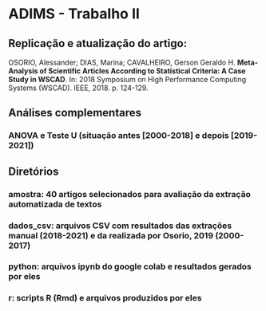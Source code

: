 # ADIMS - Trabalho II

## Replicação e atualização do artigo:

OSORIO, Alessander; DIAS, Marina; CAVALHEIRO, Gerson Geraldo H. **Meta-Analysis of Scientific Articles According to Statistical Criteria: A Case Study in WSCAD**. In: 2018 Symposium on High Performance Computing Systems (WSCAD). IEEE, 2018. p. 124-129.

## Análises complementares

### ANOVA e Teste U (situação antes [2000-2018] e depois [2019-2021])

## Diretórios
### amostra: 40 artigos selecionados para avaliação da extração automatizada de textos
### dados_csv: arquivos CSV com resultados das extrações manual (2018-2021) e da realizada por Osorio, 2019 (2000-2017)
### python: arquivos ipynb do google colab e resultados gerados por eles
### r: scripts R (Rmd) e arquivos produzidos por eles

